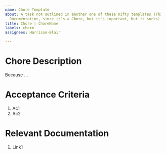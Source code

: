 ```yaml
---
name: Chore Template
about: A task not outlined in another one of these nifty templates (This includes
  Documentation, since it's a Chore, but it's important, but it sucks)
title: Chore | ChoreName
labels: chore
assignees: Harrison-Blair

---
```


# Chore Description
<Description of Chore>

Because <reason>...

# Acceptance Criteria
1. Ac1
2. Ac2

# Relevant Documentation
1. Link1
